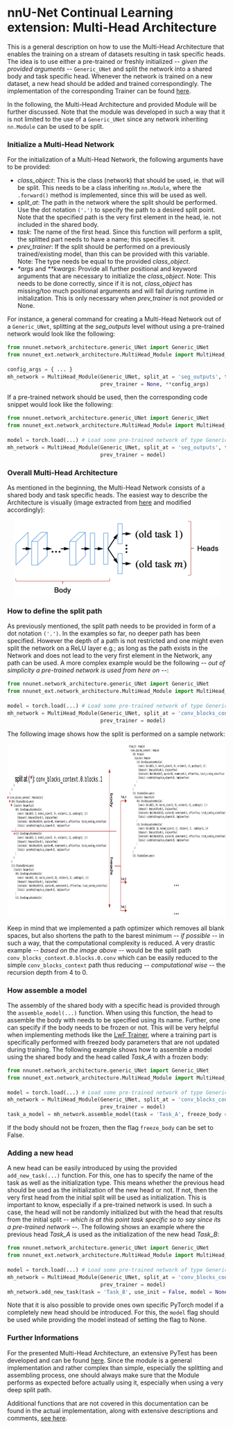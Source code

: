 # nnU-Net Continual Learning extension: Multi-Head Architecture

This is a general description on how to use the Multi-Head Architecture that enables the training on a stream of datasets resulting in task specific heads. The idea is to use either a pre-trained or freshly initialized *-- given the provided arguments --* `Generic_UNet` and split the network into a shared body and task specific head. Whenever the network is trained on a new dataset, a new head should be added and trained correspondingly. The implementation of the corresponding Trainer can be found [here](https://github.com/camgbus/Lifelong-nnUNet/blob/continual_learning/nnunet_ext/training/network_training/multihead/nnUNetTrainerMultiHead.py).

In the following, the Multi-Head Architecture and provided Module will be further discussed. Note that the module was developed in such a way that it is not limited to the use of a `Generic_UNet` since any network inheriting `nn.Module` can be used to be split.

### Initialize a Multi-Head Network
For the initialization of a Multi-Head Network, the following arguments have to be provided:
*   *class_object*: This is the class (network) that should be used, ie. that will be split. This needs to be a class inheriting `nn.Module`, where the `.forward()` method is implemented, since this will be used as well.
*   *split_at*: The path in the network where the split should be performed. Use the dot notation `('.')` to specify the path to a desired split point. Note that the specified path is the very first element in the head, ie. not included in the shared body.
*   *task*: The name of the first head. Since this function will perform a split, the splitted part needs to have a name; this specifies it.
*   *prev_trainer*: If the split should be performed on a previously trained/existing model, than this can be provided with this variable. Note: The type needs be equal to the provided *class_object*.
*   *&ast;args* and *&ast;&ast;kwargs*: Provide all further positional and keyword arguments that are necessary to initialize the *class_object*. Note: This needs to be done correctly, since if it is not, *class_object* has missing/too much positional arguments and will fail during runtime in initialization. This is only necessary when *prev_trainer* is not provided or None.

For instance, a general command for creating a Multi-Head Network out of a `Generic_UNet`, splitting at the *seg_outputs* level without using a pre-trained network would look like the following:

```python
from nnunet.network_architecture.generic_UNet import Generic_UNet
from nnunet_ext.network_architecture.MultiHead_Module import MultiHead_Module 

config_args = { ... }
mh_network = MultiHead_Module(Generic_UNet, split_at = 'seg_outputs', task = 'Task_A',
                              prev_trainer = None, **config_args)
```

If a pre-trained network should be used, then the corresponding code snippet would look like the following:

```python
from nnunet.network_architecture.generic_UNet import Generic_UNet
from nnunet_ext.network_architecture.MultiHead_Module import MultiHead_Module 

model = torch.load(...) # Load some pre-trained network of type Generic_UNet
mh_network = MultiHead_Module(Generic_UNet, split_at = 'seg_outputs', task = 'Task_A',
                              prev_trainer = model)
```

### Overall Multi-Head Architecture
As mentioned in the beginning, the Multi-Head Network consists of a shared body and task specific heads. The easiest way to describe the Architecture is visually (image extracted from [here](https://arxiv.org/pdf/1606.09282.pdf) and modified accordingly):

<p align="center">
    <img src="references/MH_architecture.png" width="475" height="175" title="Multi-Head Architecture extracted from [here](https://arxiv.org/pdf/1606.09282.pdf) and modified accordingly"/>
</p>

### How to define the split path
As previously mentioned, the split path needs to be provided in form of a dot notation `('.')`. In the examples so far, no deeper path has been specified. However the depth of a path is not restricted and one might even split the network on a ReLU layer e.g.; as long as the path exists in the Network and does not lead to the very first element in the Network, any path can be used. A more complex example would be the following *-- out of simplicity a pre-trained network is used from here on --*:

```python
from nnunet.network_architecture.generic_UNet import Generic_UNet
from nnunet_ext.network_architecture.MultiHead_Module import MultiHead_Module 

model = torch.load(...) # Load some pre-trained network of type Generic_UNet
mh_network = MultiHead_Module(Generic_UNet, split_at = 'conv_blocks_context.0.blocks.1', task = 'Task_A',
                              prev_trainer = model)
```

The following image shows how the split is performed on a sample network:

<p align="center">
    <img src="references/Example_split.png" width="1000" height="400" title="Multi-Head Architecture split_at explained"/>
</p>

Keep in mind that we implemented a path optimizer which removes all blank spaces, but also shortens the path to the barest minimum *-- if possible --* in such a way, that the computational complexity is reduced. A very drastic example *-- based on the image above --* would be the split path `conv_blocks_context.0.blocks.0.conv` which can be easily reduced to the simple `conv_blocks_context` path thus reducing *-- computational wise --* the recursion depth from 4 to 0.

### How assemble a model
The assembly of the shared body with a specific head is provided through the `assemble_model(...)` function. When using this function, the head to assemble the body with needs to be specified using its name. Further, one can specify if the body needs to be frozen or not. This will be very helpful when implementing methods like the [LwF Trainer](https://github.com/camgbus/Lifelong-nnUNet/blob/continual_learning/documentation/lwf_training.md), where a training part is specifically performed with freezed body parameters that are not updated during training. The following example shows how to assemble a model using the shared body and the head called *Task_A* with a frozen body:

```python
from nnunet.network_architecture.generic_UNet import Generic_UNet
from nnunet_ext.network_architecture.MultiHead_Module import MultiHead_Module 

model = torch.load(...) # Load some pre-trained network of type Generic_UNet
mh_network = MultiHead_Module(Generic_UNet, split_at = 'conv_blocks_context.0.blocks.1', task = 'Task_A',
                              prev_trainer = model)
task_a_model = mh_network.assemble_model(task = 'Task_A', freeze_body = True)
```

If the body should not be frozen, then the flag `freeze_body` can be set to False.


### Adding a new head
A new head can be easily introduced by using the provided `add_new_task(...)` function. For this, one has to specify the name of the task as well as the initialization type. This means whether the previous head should be used as the initialization of the new head or not. If not, then the very first head from the initial split will be used as initialization. This is important to know, especially if a pre-trained network is used. In such a case, the head will not be randomly initialized but with the head that results from the initial split *-- which is at this point task specific so to say since its a pre-trained network --*. The following shows an example where the previous head *Task_A* is used as the initialization of the new head *Task_B*:

```python
from nnunet.network_architecture.generic_UNet import Generic_UNet
from nnunet_ext.network_architecture.MultiHead_Module import MultiHead_Module 

model = torch.load(...) # Load some pre-trained network of type Generic_UNet
mh_network = MultiHead_Module(Generic_UNet, split_at = 'conv_blocks_context.0.blocks.1', task = 'Task_A',
                              prev_trainer = model)
mh_network.add_new_task(task = 'Task_B', use_init = False, model = None)
```

Note that it is also possible to provide ones own specific PyTorch model if a completely new head should be introduced. For this, the `model` flag should be used while providing the model instead of setting the flag to None.

### Further Informations
For the presented Multi-Head Architecture, an extensive PyTest has been developed and can be found [here](https://github.com/camgbus/Lifelong-nnUNet/blob/continual_learning/test/network_architecture/test_MultiHead_Module.py). Since the module is a general implementation and rather complex than simple, especially the splitting and assembling process, one should always make sure that the Module performs as expected before actually using it, especially when using a very deep split path.

Additional functions that are not covered in this documentation can be found in the actual implementation, along with extensive descriptions and comments, [see here](https://github.com/camgbus/Lifelong-nnUNet/blob/continual_learning/nnunet_ext/network_architecture/MultiHead_Module.py).
